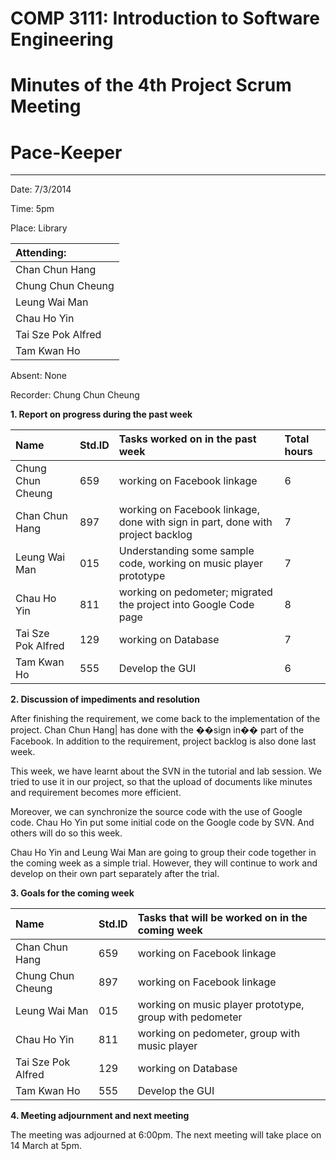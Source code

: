 # COMP 3111: Introduction to Software Engineering #
# Minutes of the 4th Project Scrum Meeting #

# Pace-Keeper #

---


Date: 7/3/2014

Time: 5pm

Place: Library

| **Attending:** |
|:---------------|
|Chan Chun Hang|
|Chung Chun Cheung|
|Leung Wai Man|
|Chau Ho Yin|
|Tai Sze Pok Alfred|
|Tam Kwan Ho|

Absent: None


Recorder: Chung Chun Cheung


**1. Report on progress during the past week**


| **Name** | **Std.ID** | **Tasks worked on in the past week**| **Total hours** |
|:---------|:-----------|:------------------------------------|:----------------|
|Chung Chun Cheung|659|working on Facebook linkage|6 |
|Chan Chun Hang|897|working on Facebook linkage, done with sign in part, done with project backlog|7 |
|Leung Wai Man|015|Understanding some sample code, working on music player prototype|7 |
|Chau Ho Yin|811|working on pedometer; migrated the project into Google Code page|8 |
|Tai Sze Pok Alfred|129|working on Database|7 |
|Tam Kwan Ho|555|Develop the GUI|6 |


**2. Discussion of impediments and resolution**

After finishing the requirement, we come back to the implementation of the project. Chan Chun Hang| has done with the ��sign in�� part of the Facebook. In addition to the requirement, project backlog is also done last week.

This week, we have learnt about the SVN in the tutorial and lab session. We tried to use it in our project, so that the upload of documents like minutes and requirement becomes more efficient.

Moreover, we can synchronize the source code with the use of Google code. Chau Ho Yin put some initial code on the Google code by SVN. And others will do so this week.

Chau Ho Yin and Leung Wai Man are going to group their code together in the coming week as a simple trial. However, they will continue to work and develop on their own part separately after the trial.



**3. Goals for the coming week**

| **Name** | **Std.ID** | **Tasks that will be worked on in the coming week** |
|:---------|:-----------|:----------------------------------------------------|
|Chan Chun Hang|659|working on Facebook linkage|
|Chung Chun Cheung|897|working on Facebook linkage|
|Leung Wai Man|015|working on music player prototype, group with pedometer|
|Chau Ho Yin|811|working on pedometer, group with music player|
|Tai Sze Pok Alfred|129|working on Database|
|Tam Kwan Ho|555|Develop the GUI|

**4. Meeting adjournment and next meeting**

The meeting was adjourned at 6:00pm. The next meeting will take place on 14 March at 5pm.